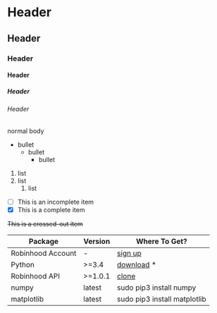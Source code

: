 # Header
## Header
### Header
#### Header
##### Header
###### Header
normal body
+ bullet
    + bullet
        + bullet
1. list
1. list
    1. list
    
- [ ] This is an incomplete item
- [x] This is a complete item

~~This is a crossed-out item~~

Package | Version | Where To Get?
------- | ------- | -------------
Robinhood Account | - | [sign up](https://signup.robinhood.com/)
Python  | >=3.4   | [download](https://www.python.org/downloads/) *
Robinhood API | >=1.0.1 | [clone](https://github.com/smalbadger/Robinhood)
numpy | latest | sudo pip3 install numpy
matplotlib | latest | sudo pip3 install matplotlib